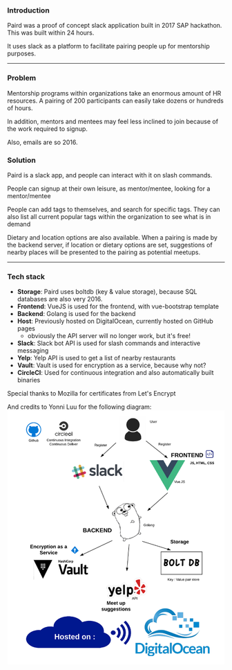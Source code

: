 ### Introduction

Paird was a proof of concept slack application built in 2017 SAP hackathon. This was built within 24 hours.

It uses slack as a platform to facilitate pairing people up for mentorship purposes.

---

### Problem

Mentorship programs within organizations take an enormous amount of HR resources. A pairing of 200 participants can easily take dozens or hundreds of hours.

In addition, mentors and mentees may feel less inclined to join because of the work required to signup.

Also, emails are so 2016.

### Solution

Paird is a slack app, and people can interact with it on slash commands.

People can signup at their own leisure, as mentor/mentee, looking for a mentor/mentee

People can add tags to themselves, and search for specific tags. They can also list all current popular tags within the organization to see what is in demand

Dietary and location options are also available. When a pairing is made by the backend server, if location or dietary options are set, suggestions of nearby places will be presented to the pairing as potential meetups.

---

### Tech stack

* **Storage**: Paird uses boltdb (key & value storage), because SQL databases are also very 2016.
* **Frontend**: VueJS is used for the frontend, with vue-bootstrap template
* **Backend**: Golang is used for the backend
* **Host**: Previously hosted on DigitalOcean, currently hosted on GitHub pages
    - obviously the API server will no longer work, but it's free!
* **Slack**: Slack bot API is used for slash commands and interactive messaging
* **Yelp**: Yelp API is used to get a list of nearby restaurants
* **Vault**: Vault is used for encryption as a service, because why not?
* **CircleCI**: Used for continuous integration and also automatically built binaries

Special thanks to Mozilla for certificates from Let's Encrypt

And credits to Yonni Luu for the following diagram:
![](screenshots/tech_stack.png)
